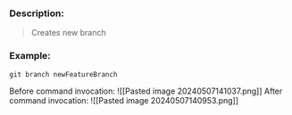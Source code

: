 ### Description:
>Creates new branch 
### Example:
```git
git branch newFeatureBranch
```
Before command invocation:
![[Pasted image 20240507141037.png]]
After command invocation:
![[Pasted image 20240507140953.png]]